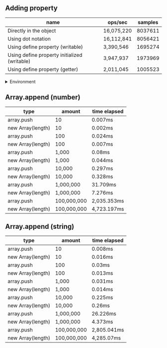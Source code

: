 ## Adding property

|name|ops/sec|samples|
|-|-|-|
|Directly in the object|16,075,220|8037611|
|Using dot notation|16,112,841|8056421|
|Using define property (writable)|3,390,546|1695274|
|Using define property initialized (writable)|3,947,937|1973969|
|Using define property (getter)|2,011,045|1005523|


<details>
<summary>Environment</summary>

* __Machine:__ linux x64 | 4 vCPUs | 15.2GB Mem
* __Run:__ Thu May 09 2024 20:23:48 GMT+0000 (Coordinated Universal Time)
</details>

<!--
{"environment":{"platform":"linux","arch":"x64","cpus":4,"totalMemory":15.245216369628906},"benchmarks":[{"name":"Directly in the object","opsSec":16075220.076019175,"samples":8037611},{"name":"Using dot notation","opsSec":16112841.669622328,"samples":8056421},{"name":"Using define property (writable)","opsSec":3390546.1132663186,"samples":1695274},{"name":"Using define property initialized (writable)","opsSec":3947937.098271432,"samples":1973969},{"name":"Using define property (getter)","opsSec":2011045.5588870256,"samples":1005523}]}-->

## Array.append (number)

|type|amount|time elapsed|
|-|-|-|
array.push|10|0.007ms
new Array(length)|10|0.002ms
array.push|100|0.024ms
new Array(length)|100|0.007ms
array.push|1,000|0.08ms
new Array(length)|1,000|0.044ms
array.push|10,000|0.297ms
new Array(length)|10,000|0.328ms
array.push|1,000,000|31.709ms
new Array(length)|1,000,000|7.276ms
array.push|100,000,000|2,035.353ms
new Array(length)|100,000,000|4,723.197ms
## Array.append (string)

|type|amount|time elapsed|
|-|-|-|
array.push|10|0.008ms
new Array(length)|10|0.016ms
array.push|100|0.03ms
new Array(length)|100|0.013ms
array.push|1,000|0.031ms
new Array(length)|1,000|0.014ms
array.push|10,000|0.225ms
new Array(length)|10,000|0.26ms
array.push|1,000,000|26.226ms
new Array(length)|1,000,000|4.373ms
array.push|100,000,000|2,805.041ms
new Array(length)|100,000,000|4,285.07ms
